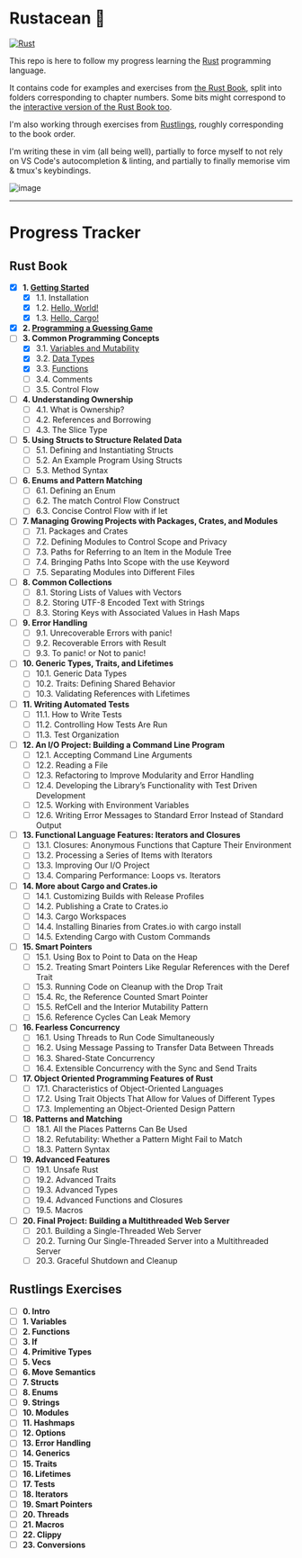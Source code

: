 # Rustacean 🦀

[![Rust](https://github.com/b-d-e/rustacean/actions/workflows/rust.yml/badge.svg)](https://github.com/b-d-e/rustacean/actions/workflows/rust.yml)

This repo is here to follow my progress learning the [Rust](https://www.rust-lang.org/) programming language.

It contains code for examples and exercises from [the Rust Book](https://doc.rust-lang.org/book/), split into folders corresponding to chapter numbers. Some bits might correspond to the [interactive version of the Rust Book too](https://rust-book.cs.brown.edu/).

I'm also working through exercises from [Rustlings](https://github.com/rust-lang/rustlings), roughly corresponding to the book order.

I'm writing these in vim (all being well), partially to force myself to not rely on VS Code's autocompletion & linting, and partially to finally memorise vim & tmux's keybindings.

![image](https://mir-s3-cdn-cf.behance.net/project_modules/disp/7df0bd42774743.57ee5f32bd76e.gif)

---

# Progress Tracker

## Rust Book

- [x] **1. [Getting Started](1/)**
  - [x] 1.1. Installation
  - [x] 1.2. [Hello, World!](book/1/hello_world/main.rs)
  - [x] 1.3. [Hello, Cargo!](book/1/hello_cargo/src/main.rs)
- [x] **2. [Programming a Guessing Game](book/2/guessing_game/src/main.rs)**
- [ ] **3. Common Programming Concepts**
  - [x] 3.1. [Variables and Mutability](book/3/variables_and_mutability/src/main.rs)
  - [x] 3.2. [Data Types](book/3/data_types/src/main.rs)
  - [x] 3.3. [Functions](book/3/functions/src/main.rs)
  - [ ] 3.4. Comments
  - [ ] 3.5. Control Flow
- [ ] **4. Understanding Ownership**
  - [ ] 4.1. What is Ownership?
  - [ ] 4.2. References and Borrowing
  - [ ] 4.3. The Slice Type
- [ ] **5. Using Structs to Structure Related Data**
  - [ ] 5.1. Defining and Instantiating Structs
  - [ ] 5.2. An Example Program Using Structs
  - [ ] 5.3. Method Syntax
- [ ] **6. Enums and Pattern Matching**
  - [ ] 6.1. Defining an Enum
  - [ ] 6.2. The match Control Flow Construct
  - [ ] 6.3. Concise Control Flow with if let
- [ ] **7. Managing Growing Projects with Packages, Crates, and Modules**
  - [ ] 7.1. Packages and Crates
  - [ ] 7.2. Defining Modules to Control Scope and Privacy
  - [ ] 7.3. Paths for Referring to an Item in the Module Tree
  - [ ] 7.4. Bringing Paths Into Scope with the use Keyword
  - [ ] 7.5. Separating Modules into Different Files
- [ ] **8. Common Collections**
  - [ ] 8.1. Storing Lists of Values with Vectors
  - [ ] 8.2. Storing UTF-8 Encoded Text with Strings
  - [ ] 8.3. Storing Keys with Associated Values in Hash Maps
- [ ] **9. Error Handling**
  - [ ] 9.1. Unrecoverable Errors with panic!
  - [ ] 9.2. Recoverable Errors with Result
  - [ ] 9.3. To panic! or Not to panic!
- [ ] **10. Generic Types, Traits, and Lifetimes**
  - [ ] 10.1. Generic Data Types
  - [ ] 10.2. Traits: Defining Shared Behavior
  - [ ] 10.3. Validating References with Lifetimes
- [ ] **11. Writing Automated Tests**
  - [ ] 11.1. How to Write Tests
  - [ ] 11.2. Controlling How Tests Are Run
  - [ ] 11.3. Test Organization
- [ ] **12. An I/O Project: Building a Command Line Program**
  - [ ] 12.1. Accepting Command Line Arguments
  - [ ] 12.2. Reading a File
  - [ ] 12.3. Refactoring to Improve Modularity and Error Handling
  - [ ] 12.4. Developing the Library’s Functionality with Test Driven Development
  - [ ] 12.5. Working with Environment Variables
  - [ ] 12.6. Writing Error Messages to Standard Error Instead of Standard Output
- [ ] **13. Functional Language Features: Iterators and Closures**
  - [ ] 13.1. Closures: Anonymous Functions that Capture Their Environment
  - [ ] 13.2. Processing a Series of Items with Iterators
  - [ ] 13.3. Improving Our I/O Project
  - [ ] 13.4. Comparing Performance: Loops vs. Iterators
- [ ] **14. More about Cargo and Crates.io**
  - [ ] 14.1. Customizing Builds with Release Profiles
  - [ ] 14.2. Publishing a Crate to Crates.io
  - [ ] 14.3. Cargo Workspaces
  - [ ] 14.4. Installing Binaries from Crates.io with cargo install
  - [ ] 14.5. Extending Cargo with Custom Commands
- [ ] **15. Smart Pointers**
  - [ ] 15.1. Using Box<T> to Point to Data on the Heap
  - [ ] 15.2. Treating Smart Pointers Like Regular References with the Deref Trait
  - [ ] 15.3. Running Code on Cleanup with the Drop Trait
  - [ ] 15.4. Rc<T>, the Reference Counted Smart Pointer
  - [ ] 15.5. RefCell<T> and the Interior Mutability Pattern
  - [ ] 15.6. Reference Cycles Can Leak Memory
- [ ] **16. Fearless Concurrency**
  - [ ] 16.1. Using Threads to Run Code Simultaneously
  - [ ] 16.2. Using Message Passing to Transfer Data Between Threads
  - [ ] 16.3. Shared-State Concurrency
  - [ ] 16.4. Extensible Concurrency with the Sync and Send Traits
- [ ] **17. Object Oriented Programming Features of Rust**
  - [ ] 17.1. Characteristics of Object-Oriented Languages
  - [ ] 17.2. Using Trait Objects That Allow for Values of Different Types
  - [ ] 17.3. Implementing an Object-Oriented Design Pattern
- [ ] **18. Patterns and Matching**
  - [ ] 18.1. All the Places Patterns Can Be Used
  - [ ] 18.2. Refutability: Whether a Pattern Might Fail to Match
  - [ ] 18.3. Pattern Syntax
- [ ] **19. Advanced Features**
  - [ ] 19.1. Unsafe Rust
  - [ ] 19.2. Advanced Traits
  - [ ] 19.3. Advanced Types
  - [ ] 19.4. Advanced Functions and Closures
  - [ ] 19.5. Macros
- [ ] **20. Final Project: Building a Multithreaded Web Server**
  - [ ] 20.1. Building a Single-Threaded Web Server
  - [ ] 20.2. Turning Our Single-Threaded Server into a Multithreaded Server
  - [ ] 20.3. Graceful Shutdown and Cleanup

## Rustlings Exercises

- [ ] **0. Intro**
- [ ] **1. Variables**
- [ ] **2. Functions**
- [ ] **3. If**
- [ ] **4. Primitive Types**
- [ ] **5. Vecs**
- [ ] **6. Move Semantics**
- [ ] **7. Structs**
- [ ] **8. Enums**
- [ ] **9. Strings**
- [ ] **10. Modules**
- [ ] **11. Hashmaps**
- [ ] **12. Options**
- [ ] **13. Error Handling**
- [ ] **14. Generics**
- [ ] **15. Traits**
- [ ] **16. Lifetimes**
- [ ] **17. Tests**
- [ ] **18. Iterators**
- [ ] **19. Smart Pointers**
- [ ] **20. Threads**
- [ ] **21. Macros**
- [ ] **22. Clippy**
- [ ] **23. Conversions**
